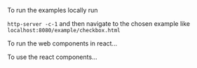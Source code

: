 To run the examples locally run 

`http-server -c-1` and then navigate to the chosen example like `localhost:8080/example/checkbox.html`


To run the web components in react...

To use the react components...